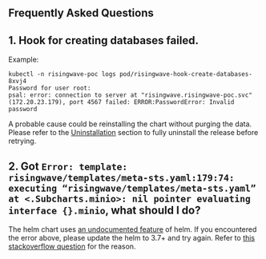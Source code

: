 Frequently Asked Questions
---

## 1. Hook for creating databases failed.

Example:

```plain
kubectl -n risingwave-poc logs pod/risingwave-hook-create-databases-8xvj4
Password for user root: 
psal: error: connection to server at "risingwave.risingwave-poc.svc"(172.20.23.179), port 4567 failed: ERROR:PasswordError: Invalid password
```

A probable cause could be reinstalling the chart without purging the data. Please refer to the [Uninstallation](#uninstallation) section
to fully uninstall the release before retrying.

## 2. Got `Error: template: risingwave/templates/meta-sts.yaml:179:74: executing “risingwave/templates/meta-sts.yaml” at <.Subcharts.minio>: nil pointer evaluating interface {}.minio`, what should I do?

The helm chart uses [an undocumented feature](https://github.com/helm/helm/pull/9957) of helm.
If you encountered the error above, please update the helm to 3.7+ and try again.
Refer to [this stackoverflow question](https://stackoverflow.com/questions/47791971/how-can-you-call-a-helm-helper-template-from-a-subchart-with-the-correct-conte) for the reason.  
